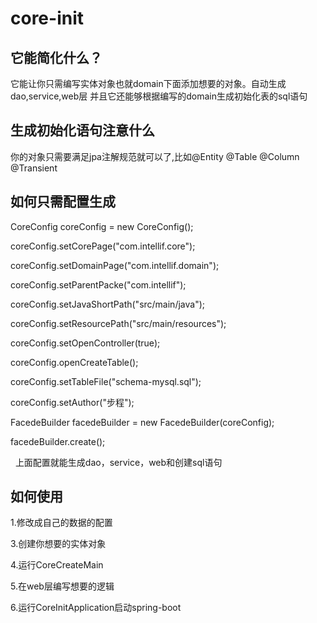 # core-init
## 它能简化什么？
它能让你只需编写实体对象也就domain下面添加想要的对象。自动生成dao,service,web层
并且它还能够根据编写的domain生成初始化表的sql语句

## 生成初始化语句注意什么
你的对象只需要满足jpa注解规范就可以了,比如@Entity @Table @Column @Transient

## 如何只需配置生成

CoreConfig coreConfig = new CoreConfig();

   coreConfig.setCorePage("com.intellif.core");
   
   coreConfig.setDomainPage("com.intellif.domain");
   
   coreConfig.setParentPacke("com.intellif");
   
   coreConfig.setJavaShortPath("src/main/java");
   
   coreConfig.setResourcePath("src/main/resources");
   
   coreConfig.setOpenController(true);
   
   coreConfig.openCreateTable();
   
   coreConfig.setTableFile("schema-mysql.sql");
   
   coreConfig.setAuthor("步程");
   
   FacedeBuilder facedeBuilder = new FacedeBuilder(coreConfig);
   
   facedeBuilder.create();
   
   
上面配置就能生成dao，service，web和创建sql语句

## 如何使用
1.修改成自己的数据的配置

3.创建你想要的实体对象

4.运行CoreCreateMain

5.在web层编写想要的逻辑

6.运行CoreInitApplication启动spring-boot
